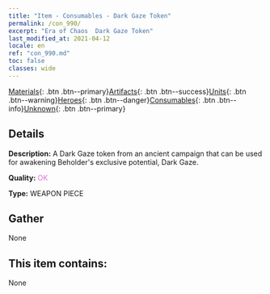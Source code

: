 ```yaml
---
title: "Item - Consumables - Dark Gaze Token"
permalink: /con_990/
excerpt: "Era of Chaos  Dark Gaze Token"
last_modified_at: 2021-04-12
locale: en
ref: "con_990.md"
toc: false
classes: wide
---
```

 [Materials](/Items/){: .btn .btn--primary}[Artifacts](/Items/Artifacts/){: .btn .btn--success}[Units](/Items/Units/){: .btn .btn--warning}[Heroes](/Items/Heroes/){: .btn .btn--danger}[Consumables](/Items/Consumables/){: .btn .btn--info}[Unknown](/Items/Unknown/){: .btn .btn--primary}

## Details
 **Description:** A Dark Gaze token from an ancient campaign that can be used for awakening Beholder's exclusive potential, Dark Gaze.

 **Quality:** <span style="color: #DA70D6">OK</span>

 **Type:** WEAPON PIECE

## Gather

  None

## This item contains:

  None

